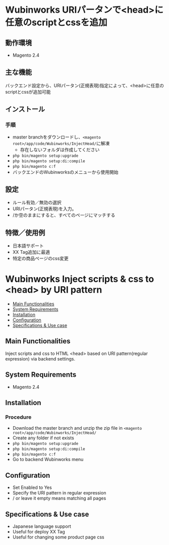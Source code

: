 # Wubinworks URIパータンで&lt;head&gt;に任意のscriptとcssを追加

## 動作環境
 - Magento 2.4

## 主な機能
バックエンド設定から、URIパータン(正規表現)指定によって、&lt;head&gt;に任意のscriptとcssが追加可能

## インストール
### 手順
 - master branchをダウンロードし、`<magento root>/app/code/Wubinworks/InjectHead/`に解凍
   - 存在しないフォルダは作成してください
 - `php bin/magento setup:upgrade`
 - `php bin/magento setup:di:compile`
 - `php bin/magento c:f`
 - バックエンドのWubinworksのメニューから使用開始

## 設定
 - ルール有効／無効の選択
 - URIパータン(正規表現)を入力。
  - /か空のままにすると、すべてのページにマッチする

## 特徴／使用例
 - 日本語サポート
 - XX Tag追加に最適
 - 特定の商品ページのcss変更

# Wubinworks Inject scripts & css to &lt;head&gt; by URI pattern

 - [Main Functionalities](#main-functionalities)
 - [System Requirements](#system-requirements)
 - [Installation](#installation)
 - [Configuration](#configuration)
 - [Specifications & Use case](#specifications--use-case)

## Main Functionalities
Inject scripts and css to HTML &lt;head&gt; based on URI pattern(regular expression) via backend settings.

## System Requirements
 - Magento 2.4

## Installation
### Procedure
 - Download the master branch and unzip the zip file in `<magento root>/app/code/Wubinworks/InjectHead/`
  - Create any folder if not exists
 - `php bin/magento setup:upgrade`
 - `php bin/magento setup:di:compile`
 - `php bin/magento c:f`
 - Go to backend Wubinworks menu

## Configuration
 - Set Enabled to Yes
 - Specify the URI pattern in regular expression
  - / or leave it empty means matching all pages

## Specifications & Use case
 - Japanese language support
 - Useful for deploy XX Tag
 - Useful for changing some product page css
